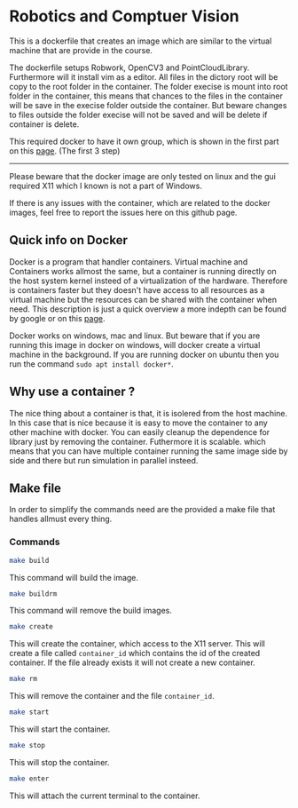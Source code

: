 # Robotics and Comptuer Vision

This is a dockerfile that creates an image which are similar to the virtual
machine that are provide in the course. 

The dockerfile setups Robwork, OpenCV3 and PointCloudLibrary. Furthermore will
it install vim as a editor. All files in the dictory root will be copy to the
root folder in the container. The folder execise is mount into root folder in the container, this means that chances to the files in the container will be save in the execise folder outside the container. But beware changes to files outside the folder execise will not be saved and will be delete if container is delete. 


This required docker to have it own group, which is shown in the first part on this [page](https://docs.docker.com/engine/install/linux-postinstall/). (The first 3 step) 

---

Please beware that the docker image are only tested on linux and the gui required X11 which I known is not a part of Windows. 

If there is any issues with the container, which are related to the docker images, feel free to report the issues here on this github page. 


## Quick info on Docker
Docker is a program that handler containers. Virtual machine and Containers works allmost the same, but a container is running directly on the host system kernel insteed of a virtualization of the hardware. Therefore is containers faster but they doesn't have access to all resources as a virtual machine but the resources can be shared with the container when need. This description is just a quick overview a more indepth can be found by google or on this [page](https://www.electronicdesign.com/technologies/dev-tools/article/21801722/whats-the-difference-between-containers-and-virtual-machines).  

Docker works on windows, mac and linux. But beware that if you are running this image in docker on windows, will docker create a virtual machine in the background. If you are running docker on ubuntu then you run the command `sudo apt install docker*`. 

## Why use a container ? 
The nice thing about a container is that, it is isolered from the host machine. In this case that is nice because it is easy to move the container to any other machine with docker. You can easily cleanup the dependence for library just by removing the container. Futhermore it is scalable. which means that you can have multiple container running the same image side by side and there but run simulation in parallel insteed. 

## Make file
In order to simplify the commands need are the provided a make file that
handles allmust every thing. 

### Commands 

``` bash
make build
```
This command will build the image.

``` bash
make buildrm
```
This command will remove the build images.

``` bash
make create
```

This will create the container, which access to the X11 server. This will
create a file called `container_id` which contains the id of the created
container. If the file already exists it will not create a new container. 

``` bash
make rm
```
This will remove the container and the file `container_id`.

``` bash
make start
```
This will start the container.

``` bash
make stop
```
This will stop the container.

``` bash
make enter
```
This will attach the current terminal to the container.


